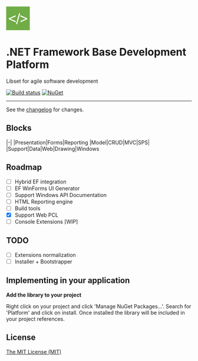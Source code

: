 ![logo](https://raw.githubusercontent.com/ennerperez/platform/master/.editoricon.png)

# .NET Framework Base Development Platform
Libset for agile software development

[![Build status](https://ci.appveyor.com/api/projects/status/947d3r6vguorvwnt?svg=true)](https://ci.appveyor.com/project/ennerperez/platform)
[![NuGet](http://img.shields.io/nuget/v/Platform.Support.Core.svg)](https://www.nuget.org/packages/Platform.Support.Core/)

---------------------------------------

See the [changelog](CHANGELOG.md) for changes.

## Blocks

|-|
|Presentation|Forms|Reporting
|Model|CRUD|MVC|SPS|
|Support|Data|Web|Drawing|Windows

## Roadmap
- [ ] Hybrid EF integration
- [ ] EF WinForms UI Generator
- [ ] Support Windows API Documentation
- [ ] HTML Reporting engine
- [ ] Build tools
- [x] Support Web PCL
- [ ] Console Extensions [WIP]

## TODO
- [ ] Extensions normalization
- [ ] Installer + Bootstrapper

## Implementing in your application

**Add the library to your project**

Right click on your project and click 'Manage NuGet Packages...'. Search for 'Platform' and click on install. Once installed the library will be included in your project references.

## License
[The MIT License (MIT)](LICENSE)